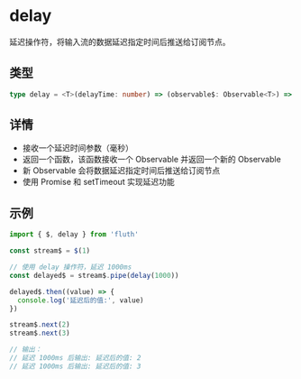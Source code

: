 # delay

延迟操作符，将输入流的数据延迟指定时间后推送给订阅节点。

## 类型

```typescript
type delay = <T>(delayTime: number) => (observable$: Observable<T>) => Observable<T>
```

## 详情

- 接收一个延迟时间参数（毫秒）
- 返回一个函数，该函数接收一个 Observable 并返回一个新的 Observable
- 新 Observable 会将数据延迟指定时间后推送给订阅节点
- 使用 Promise 和 setTimeout 实现延迟功能

## 示例

```typescript
import { $, delay } from 'fluth'

const stream$ = $(1)

// 使用 delay 操作符，延迟 1000ms
const delayed$ = stream$.pipe(delay(1000))

delayed$.then((value) => {
  console.log('延迟后的值:', value)
})

stream$.next(2)
stream$.next(3)

// 输出：
// 延迟 1000ms 后输出: 延迟后的值: 2
// 延迟 1000ms 后输出: 延迟后的值: 3
```
